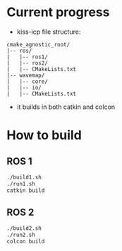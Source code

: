 # Current progress
- kiss-icp file structure:
```
cmake_agnostic_root/
|-- ros/
|   |-- ros1/
|   |-- ros2/
|   |-- CMakeLists.txt
|-- wavemap/
|   |-- core/
|   |-- io/
|   |-- CMakeLists.txt
```
- it builds in both catkin and colcon

# How to build
## ROS 1
```bash
./build1.sh
./run1.sh
catkin build
```
## ROS 2
```bash
./build2.sh
./run2.sh
colcon build
```